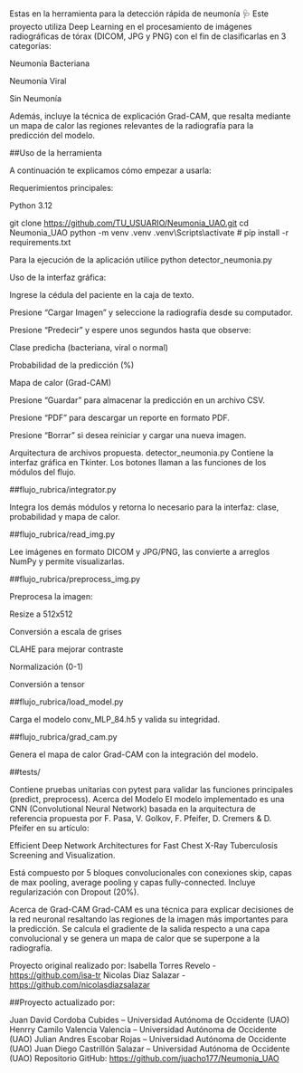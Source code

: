 Estas en la herramienta para la detección rápida de neumonía 🩺
Este proyecto utiliza Deep Learning en el procesamiento de imágenes radiográficas de tórax (DICOM, JPG y PNG) con el fin de clasificarlas en 3 categorías:

Neumonía Bacteriana

Neumonía Viral

Sin Neumonía

Además, incluye la técnica de explicación Grad-CAM, que resalta mediante un mapa de calor las regiones relevantes de la radiografía para la predicción del modelo.

##Uso de la herramienta

A continuación te explicamos cómo empezar a usarla:

Requerimientos principales:

Python 3.12

git clone https://github.com/TU_USUARIO/Neumonia_UAO.git cd Neumonia_UAO python -m venv .venv .venv\Scripts\activate # pip install -r requirements.txt

Para la ejecución de la aplicación utilice python detector_neumonia.py

Uso de la interfaz gráfica:

Ingrese la cédula del paciente en la caja de texto.

Presione “Cargar Imagen” y seleccione la radiografía desde su computador.

Presione “Predecir” y espere unos segundos hasta que observe:

Clase predicha (bacteriana, viral o normal)

Probabilidad de la predicción (%)

Mapa de calor (Grad-CAM)

Presione “Guardar” para almacenar la predicción en un archivo CSV.

Presione “PDF” para descargar un reporte en formato PDF.

Presione “Borrar” si desea reiniciar y cargar una nueva imagen.

Arquitectura de archivos propuesta.
detector_neumonia.py
Contiene la interfaz gráfica en Tkinter. Los botones llaman a las funciones de los módulos del flujo.

##flujo_rubrica/integrator.py

Integra los demás módulos y retorna lo necesario para la interfaz: clase, probabilidad y mapa de calor.

##flujo_rubrica/read_img.py

Lee imágenes en formato DICOM y JPG/PNG, las convierte a arreglos NumPy y permite visualizarlas.

##flujo_rubrica/preprocess_img.py

Preprocesa la imagen:

Resize a 512x512

Conversión a escala de grises

CLAHE para mejorar contraste

Normalización (0-1)

Conversión a tensor

##flujo_rubrica/load_model.py

Carga el modelo conv_MLP_84.h5 y valida su integridad.

##flujo_rubrica/grad_cam.py

Genera el mapa de calor Grad-CAM con la integración del modelo.

##tests/

Contiene pruebas unitarias con pytest para validar las funciones principales (predict, preprocess).
Acerca del Modelo
El modelo implementado es una CNN (Convolutional Neural Network) basada en la arquitectura de referencia propuesta por F. Pasa, V. Golkov, F. Pfeifer, D. Cremers & D. Pfeifer en su artículo:

Efficient Deep Network Architectures for Fast Chest X-Ray Tuberculosis Screening and Visualization.

Está compuesto por 5 bloques convolucionales con conexiones skip, capas de max pooling, average pooling y capas fully-connected. Incluye regularización con Dropout (20%).

Acerca de Grad-CAM
Grad-CAM es una técnica para explicar decisiones de la red neuronal resaltando las regiones de la imagen más importantes para la predicción. Se calcula el gradiente de la salida respecto a una capa convolucional y se genera un mapa de calor que se superpone a la radiografía.

Proyecto original realizado por:
Isabella Torres Revelo - https://github.com/isa-tr Nicolas Diaz Salazar - https://github.com/nicolasdiazsalazar

##Proyecto actualizado por:

Juan David Cordoba Cubides – Universidad Autónoma de Occidente (UAO) Henrry Camilo Valencia Valencia – Universidad Autónoma de Occidente (UAO) Julian Andres Escobar Rojas – Universidad Autónoma de Occidente (UAO) Juan Diego Castrillón Salazar – Universidad Autónoma de Occidente (UAO) Repositorio GitHub: https://github.com/juacho177/Neumonia_UAO

